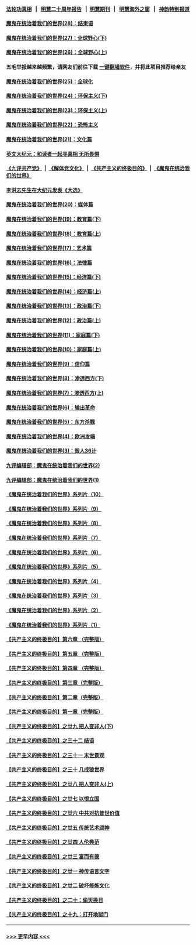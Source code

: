 #### [法轮功真相](https://github.com/gfw-breaker/truth/blob/master/README.md?t=0) &nbsp;&nbsp;|&nbsp;&nbsp; [明慧二十周年报告](https://github.com/gfw-breaker/mh-reports/blob/master/README.md?t=0) &nbsp;&nbsp;|&nbsp;&nbsp;[明慧期刊](https://github.com/gfw-breaker/mh-qikan) &nbsp;&nbsp;|&nbsp;&nbsp; [明慧海外之窗](https://github.com/gfw-breaker/mh-news/blob/master/README.md?t=0) &nbsp;&nbsp;|&nbsp;&nbsp; [神韵特别报道](https://github.com/gfw-breaker/mh-news/blob/master/shenyun.md?t=0)
#### [魔鬼在统治着我们的世界(28)：结束语](../pages/nsc422/n10936246.md?t=06210352) 
#### [魔鬼在统治着我们的世界(27)：全球野心(下)](../pages/nsc422/n10928319.md?t=06210352) 
#### [魔鬼在统治着我们的世界(26)：全球野心(上)](../pages/nsc422/n10900318.md?t=06210352) 
#### 五毛举报越来越频繁，请网友们前往下载 [一键翻墙软件](https://github.com/gfw-breaker/ssr-accounts)，并将此项目推荐给亲友
#### [魔鬼在统治着我们的世界(25)：全球化](../pages/nsc422/n10788205.md?t=06210352) 
#### [魔鬼在统治着我们的世界(24)：环保主义(下)](../pages/nsc422/n10695307.md?t=06210352) 
#### [魔鬼在统治着我们的世界(23)：环保主义(上)](../pages/nsc422/n10688613.md?t=06210352) 
#### [魔鬼在统治着我们的世界(22)：恐怖主义](../pages/nsc422/n10614727.md?t=06210352) 
#### [魔鬼在统治着我们的世界(21)：文化篇](../pages/nsc422/n10597706.md?t=06210352) 
#### [英文大纪元：和读者一起寻真相 无所畏惧](../pages/nsc422/n12542027.md?t=06210352) 
#### [《九评共产党》](https://github.com/begood0513/9ping.md/blob/master/README.md) &nbsp;|&nbsp; [《解体党文化》](../../../../jtdwh.md/blob/master/README.md)  &nbsp;|&nbsp; [《共产主义的终极目的》](../../../../gczydzjmd.md/blob/master/README.md) &nbsp;|&nbsp; [《魔鬼在统治我们的世界》](../../../../mgztzwmdsj.md/blob/master/README.md) 
#### [李洪志先生在大纪元发表《大选》](../pages/nsc422/n12534746.md?t=06210352) 
#### [魔鬼在统治着我们的世界(20)：媒体篇](../pages/nsc422/n10586579.md?t=06210352) 
#### [魔鬼在统治着我们的世界(19)：教育篇(下)](../pages/nsc422/n10564808.md?t=06210352) 
#### [魔鬼在统治着我们的世界(18)：教育篇(上)](../pages/nsc422/n10526970.md?t=06210352) 
#### [魔鬼在统治着我们的世界(17)：艺术篇](../pages/nsc422/n10499093.md?t=06210352) 
#### [魔鬼在统治着我们的世界(16)：法律篇](../pages/nsc422/n10485969.md?t=06210352) 
#### [魔鬼在统治着我们的世界(15)：经济篇(下)](../pages/nsc422/n10469975.md?t=06210352) 
#### [魔鬼在统治着我们的世界(14)：经济篇(上)](../pages/nsc422/n10457370.md?t=06210352) 
#### [魔鬼在统治着我们的世界(13)：政治篇(下)](../pages/nsc422/n10448270.md?t=06210352) 
#### [魔鬼在统治着我们的世界(12)：政治篇(上)](../pages/nsc422/n10444576.md?t=06210352) 
#### [魔鬼在统治着我们的世界(11)：家庭篇(下)](../pages/nsc422/n10440961.md?t=06210352) 
#### [魔鬼在统治着我们的世界(10)：家庭篇(上)](../pages/nsc422/n10435448.md?t=06210352) 
#### [魔鬼在统治着我们的世界(9)：信仰篇](../pages/nsc422/n10432159.md?t=06210352) 
#### [魔鬼在统治着我们的世界(8)：渗透西方(下)](../pages/nsc422/n10429603.md?t=06210352) 
#### [魔鬼在统治着我们的世界(7)：渗透西方(上)](../pages/nsc422/n10426013.md?t=06210352) 
#### [魔鬼在统治着我们的世界(6)：输出革命](../pages/nsc422/n10421536.md?t=06210352) 
#### [魔鬼在统治着我们的世界(5)：东方杀戮](../pages/nsc422/n10417707.md?t=06210352) 
#### [魔鬼在统治着我们的世界(4)：欧洲发端](../pages/nsc422/n10414890.md?t=06210352) 
#### [魔鬼在统治着我们的世界(3)：毁人36计](../pages/nsc422/n10411583.md?t=06210352) 
#### [九评编辑部：魔鬼在统治着我们的世界(2)](../pages/nsc422/n10410036.md?t=06210352) 
#### [九评编辑部：魔鬼在统治着我们的世界(1)](../pages/nsc422/n10406825.md?t=06210352) 
#### [《魔鬼在统治着我们的世界》系列片（10）](../pages/nsc422/n12292670.md?t=06210352) 
#### [《魔鬼在统治着我们的世界》系列片（9）](../pages/nsc422/n12290859.md?t=06210352) 
#### [《魔鬼在统治着我们的世界》系列片（8）](../pages/nsc422/n12287445.md?t=06210352) 
#### [《魔鬼在统治着我们的世界》系列片（7）](../pages/nsc422/n12283425.md?t=06210352) 
#### [《魔鬼在统治着我们的世界》系列片（6）](../pages/nsc422/n12282314.md?t=06210352) 
#### [《魔鬼在统治着我们的世界》系列片（5）](../pages/nsc422/n12281419.md?t=06210352) 
#### [《魔鬼在统治着我们的世界》系列片（4）](../pages/nsc422/n12274024.md?t=06210352) 
#### [《魔鬼在统治着我们的世界》系列片（3）](../pages/nsc422/n12271322.md?t=06210352) 
#### [《魔鬼在统治着我们的世界》系列片（2）](../pages/nsc422/n12269049.md?t=06210352) 
#### [《魔鬼在统治着我们的世界》系列片（1）](../pages/nsc422/n12267575.md?t=06210352) 
#### [【共产主义的终极目的】第六章 （完整版）](../pages/nsc422/n11428913.md?t=06210352) 
#### [【共产主义的终极目的】第五章 （完整版）](../pages/nsc422/n11428912.md?t=06210352) 
#### [【共产主义的终极目的】第四章 （完整版）](../pages/nsc422/n11428907.md?t=06210352) 
#### [【共产主义的终极目的】第三章（完整版）](../pages/nsc422/n11428848.md?t=06210352) 
#### [【共产主义的终极目的】第二章（完整版）](../pages/nsc422/n11428831.md?t=06210352) 
#### [【共产主义的终极目的】第一章（完整版）](../pages/nsc422/n11417651.md?t=06210352) 
#### [【共产主义的终极目的】之廿九 把人变非人(下)](../pages/nsc422/n11344140.md?t=06210352) 
#### [【共产主义的终极目的】之三十二 结语](../pages/nsc422/n11360535.md?t=06210352) 
#### [【共产主义的终极目的】之三十一 末世景观](../pages/nsc422/n11351129.md?t=06210352) 
#### [【共产主义的终极目的】之三十 几成狼世界](../pages/nsc422/n11348280.md?t=06210352) 
#### [【共产主义的终极目的】之廿八 把人变非人(上)](../pages/nsc422/n11340492.md?t=06210352) 
#### [【共产主义的终极目的】之廿七 以恨立国](../pages/nsc422/n11336944.md?t=06210352) 
#### [【共产主义的终极目的】之廿六 中共对抗普世价值](../pages/nsc422/n11324785.md?t=06210352) 
#### [【共产主义的终极目的】之廿五 传统艺术颂神](../pages/nsc422/n11296396.md?t=06210352) 
#### [【共产主义的终极目的】之廿四 人伦典范](../pages/nsc422/n11296397.md?t=06210352) 
#### [【共产主义的终极目的】之廿三 富而有德](../pages/nsc422/n11283598.md?t=06210352) 
#### [【共产主义的终极目的】之廿一 神传语言文字](../pages/nsc422/n11263265.md?t=06210352) 
#### [【共产主义的终极目的】之廿二 破坏修炼文化](../pages/nsc422/n11245728.md?t=06210352) 
#### [【共产主义的终极目的】之二十：偷天换日](../pages/nsc422/n11238846.md?t=06210352) 
#### [【共产主义的终极目的】之十九：打开地狱门](../pages/nsc422/n11206376.md?t=06210352) 

----
#### [ >>> 更早内容 <<< ](../indexes/nsc422-earlier.md)
